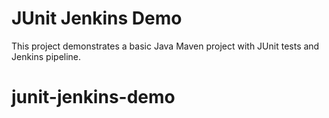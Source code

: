 
# JUnit Jenkins Demo

This project demonstrates a basic Java Maven project with JUnit tests and Jenkins pipeline.
# junit-jenkins-demo
